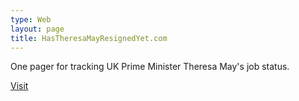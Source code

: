 ```yaml
---
type: Web
layout: page
title: HasTheresaMayResignedYet.com
---
```

One pager for tracking UK Prime Minister Theresa May's job status.

<a href="http://hastheresamayresignedyet.com">Visit</a>
